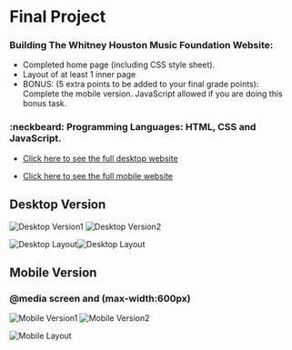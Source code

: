 # Final Project
### Building The Whitney Houston Music Foundation Website:
  - Completed home page (including CSS style sheet).
  - Layout of at least 1 inner page
  - BONUS: (5 extra points to be added to your final grade points):  Complete the mobile version. JavaScript allowed if you are doing this bonus task.


### :neckbeard: Programming Languages: HTML, CSS and JavaScript.
- [Click here to see the full desktop website](http://www.media15live.com/studentsUpload/bardini_1589418370/index.htm)

- [Click here to see the full mobile website](http://mobiletest.me/htc_one_emulator/?u=http://www.media15live.com/studentsUpload/bardini_1589418370)

## Desktop Version
![Desktop Version1](https://github.com/thiagobardini/HTML5-CSS3-BHCC/blob/master/Imagens/desktopWhitney1.png)  ![Desktop Version2](https://github.com/thiagobardini/HTML5-CSS3-BHCC/blob/master/Imagens/desktopWhitney2.png)

![Desktop Layout](https://github.com/thiagobardini/HTML5-CSS3-BHCC/blob/master/Imagens/desktopindexwhitney.png)![Desktop Layout](https://github.com/thiagobardini/HTML5-CSS3-BHCC/blob/master/Imagens/desktopcareerwhitney.png)
## Mobile Version
### @media screen and (max-width:600px)

![Mobile Version1](https://github.com/thiagobardini/HTML5-CSS3-BHCC/blob/master/Imagens/Screen%20Shot%202020-05-14%20at%209.05.11%20PM.png) ![Mobile Version2](https://github.com/thiagobardini/HTML5-CSS3-BHCC/blob/master/Imagens/mobilelayoutwhitney3.png)

![Mobile Layout]()